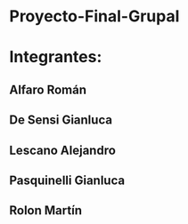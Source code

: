 # Proyecto-Final-Grupal

# Integrantes:
## Alfaro Román
## De Sensi Gianluca
## Lescano Alejandro
## Pasquinelli Gianluca
## Rolon Martín